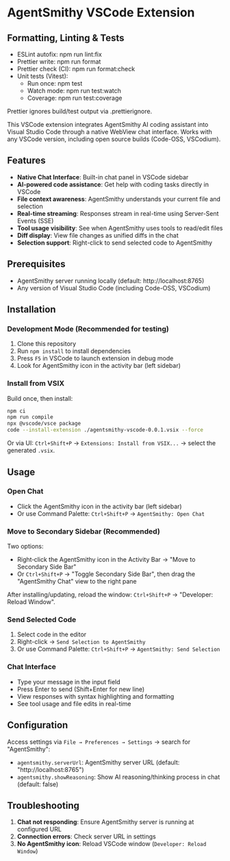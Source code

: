 # AgentSmithy VSCode Extension

## Formatting, Linting & Tests

- ESLint autofix: npm run lint:fix
- Prettier write: npm run format
- Prettier check (CI): npm run format:check
- Unit tests (Vitest):
  - Run once: npm test
  - Watch mode: npm run test:watch
  - Coverage: npm run test:coverage

Prettier ignores build/test output via .prettierignore.

This VSCode extension integrates AgentSmithy AI coding assistant into Visual Studio Code through a native WebView chat interface. Works with any VSCode version, including open source builds (Code-OSS, VSCodium).

## Features

- **Native Chat Interface**: Built-in chat panel in VSCode sidebar
- **AI-powered code assistance**: Get help with coding tasks directly in VSCode
- **File context awareness**: AgentSmithy understands your current file and selection
- **Real-time streaming**: Responses stream in real-time using Server-Sent Events (SSE)
- **Tool usage visibility**: See when AgentSmithy uses tools to read/edit files
- **Diff display**: View file changes as unified diffs in the chat
- **Selection support**: Right-click to send selected code to AgentSmithy

## Prerequisites

- AgentSmithy server running locally (default: http://localhost:8765)
- Any version of Visual Studio Code (including Code-OSS, VSCodium)

## Installation

### Development Mode (Recommended for testing)

1. Clone this repository
2. Run `npm install` to install dependencies
3. Press `F5` in VSCode to launch extension in debug mode
4. Look for AgentSmithy icon in the activity bar (left sidebar)

### Install from VSIX

Build once, then install:

```bash
npm ci
npm run compile
npx @vscode/vsce package
code --install-extension ./agentsmithy-vscode-0.0.1.vsix --force
```

Or via UI: `Ctrl+Shift+P` → `Extensions: Install from VSIX...` → select the generated `.vsix`.

## Usage

### Open Chat

- Click the AgentSmithy icon in the activity bar (left sidebar)
- Or use Command Palette: `Ctrl+Shift+P` → `AgentSmithy: Open Chat`

### Move to Secondary Sidebar (Recommended)

Two options:

- Right‑click the AgentSmithy icon in the Activity Bar → "Move to Secondary Side Bar"
- Or `Ctrl+Shift+P` → "Toggle Secondary Side Bar", then drag the "AgentSmithy Chat" view to the right pane

After installing/updating, reload the window: `Ctrl+Shift+P` → "Developer: Reload Window".

### Send Selected Code

1. Select code in the editor
2. Right-click → `Send Selection to AgentSmithy`
3. Or use Command Palette: `Ctrl+Shift+P` → `AgentSmithy: Send Selection`

### Chat Interface

- Type your message in the input field
- Press Enter to send (Shift+Enter for new line)
- View responses with syntax highlighting and formatting
- See tool usage and file edits in real-time

## Configuration

Access settings via `File → Preferences → Settings` → search for "AgentSmithy":

- `agentsmithy.serverUrl`: AgentSmithy server URL (default: "http://localhost:8765")
- `agentsmithy.showReasoning`: Show AI reasoning/thinking process in chat (default: false)

## Troubleshooting

1. **Chat not responding**: Ensure AgentSmithy server is running at configured URL
2. **Connection errors**: Check server URL in settings
3. **No AgentSmithy icon**: Reload VSCode window (`Developer: Reload Window`)
